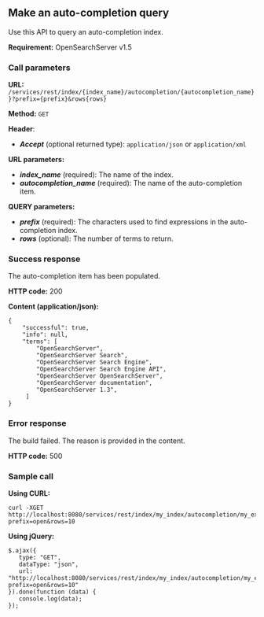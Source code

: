 ## Make an auto-completion query

Use this API to query an auto-completion index.

**Requirement:** OpenSearchServer v1.5

### Call parameters

**URL:** ```/services/rest/index/{index_name}/autocompletion/{autocompletion_name}}?prefix={prefix}&rows{rows}```

**Method:** ```GET```

**Header**:
- _**Accept**_ (optional returned type): ```application/json``` or ```application/xml```

**URL parameters:**
- ***index_name*** (required): The name of the index.
- ***autocompletion\_name*** (required): The name of the auto-completion item.

**QUERY parameters:**
- _**prefix**_ (required): The characters used to find expressions in the auto-completion index.
- _**rows**_ (optional): The number of terms to return.

### Success response
The auto-completion item has been populated.

**HTTP code:**
200

**Content (application/json):**

    {
        "successful": true,
        "info": null,
        "terms": [
            "OpenSearchServer",
            "OpenSearchServer Search",
            "OpenSearchServer Search Engine",
            "OpenSearchServer Search Engine API",
            "OpenSearchServer OpenSearchServer",
            "OpenSearchServer documentation",
            "OpenSearchServer 1.3",
         ]
    }
    

### Error response

The build failed. The reason is provided in the content.

**HTTP code:**
500

### Sample call

**Using CURL:**

    curl -XGET http://localhost:8080/services/rest/index/my_index/autocompletion/my_expressions?prefix=open&rows=10
    

**Using jQuery:**

    $.ajax({ 
       type: "GET",
       dataType: "json",
       url: "http://localhost:8080/services/rest/index/my_index/autocompletion/my_expressions?prefix=open&rows=10"
    }).done(function (data) {
       console.log(data);
    });
    
